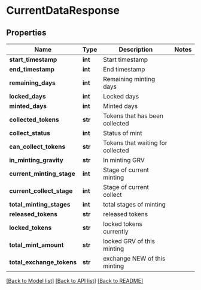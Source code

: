 # CurrentDataResponse

## Properties
Name | Type | Description | Notes
------------ | ------------- | ------------- | -------------
**start_timestamp** | **int** | Start timestamp | 
**end_timestamp** | **int** | End timestamp | 
**remaining_days** | **int** | Remaining minting days | 
**locked_days** | **int** | Locked days | 
**minted_days** | **int** | Minted days | 
**collected_tokens** | **str** | Tokens that has been collected | 
**collect_status** | **int** | Status of mint | 
**can_collect_tokens** | **str** | Tokens that waiting for collected | 
**in_minting_gravity** | **str** | In minting GRV | 
**current_minting_stage** | **int** | Stage of current minting | 
**current_collect_stage** | **int** | Stage of current collect | 
**total_minting_stages** | **int** | total stages of minting | 
**released_tokens** | **str** | released tokens | 
**locked_tokens** | **str** | locked tokens currently | 
**total_mint_amount** | **str** | locked GRV of this minting | 
**total_exchange_tokens** | **str** | exchange NEW of this minting | 

[[Back to Model list]](../README.md#documentation-for-models) [[Back to API list]](../README.md#documentation-for-api-endpoints) [[Back to README]](../README.md)

